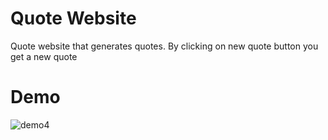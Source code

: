# Quote Website
 Quote website that generates quotes. By clicking on new quote button you get a new quote

 # Demo

 
![demo4](https://github.com/FarisOmerbasic/Quote-Website/assets/154029097/beced193-a653-4007-9460-8908d87b4752)
